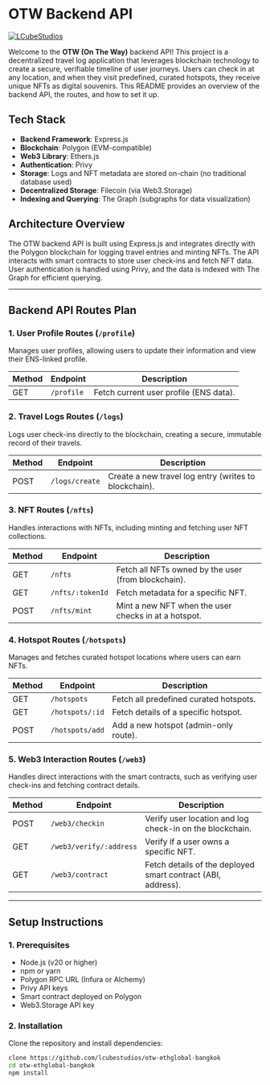 # OTW Backend API

[![LCubeStudios](https://badgen.net/badge/Developed%20by/LCube%20Studios?color=FFCB05)](https://lcubestudios.io)

Welcome to the **OTW (On The Way)** backend API! This project is a decentralized travel log application that leverages blockchain technology to create a secure, verifiable timeline of user journeys. Users can check in at any location, and when they visit predefined, curated hotspots, they receive unique NFTs as digital souvenirs. This README provides an overview of the backend API, the routes, and how to set it up.

## **Tech Stack**

- **Backend Framework**: Express.js
- **Blockchain**: Polygon (EVM-compatible)
- **Web3 Library**: Ethers.js
- **Authentication**: Privy
- **Storage**: Logs and NFT metadata are stored on-chain (no traditional database used)
- **Decentralized Storage**: Filecoin (via Web3.Storage)
- **Indexing and Querying**: The Graph (subgraphs for data visualization)

## **Architecture Overview**

The OTW backend API is built using Express.js and integrates directly with the Polygon blockchain for logging travel entries and minting NFTs. The API interacts with smart contracts to store user check-ins and fetch NFT data. User authentication is handled using Privy, and the data is indexed with The Graph for efficient querying.

---

## **Backend API Routes Plan**

### **1. User Profile Routes (`/profile`)**

Manages user profiles, allowing users to update their information and view their ENS-linked profile.

| Method | Endpoint        | Description                       |
| ------ | --------------- | --------------------------------- |
| GET    | `/profile`      | Fetch current user profile (ENS data). |

### **2. Travel Logs Routes (`/logs`)**

Logs user check-ins directly to the blockchain, creating a secure, immutable record of their travels.

| Method | Endpoint                   | Description                                       |
| ------ | -------------------------- | ------------------------------------------------- |
| POST   | `/logs/create`             | Create a new travel log entry (writes to blockchain). |

### **3. NFT Routes (`/nfts`)**

Handles interactions with NFTs, including minting and fetching user NFT collections.

| Method | Endpoint                | Description                                           |
| ------ | ----------------------- | ----------------------------------------------------- |
| GET    | `/nfts`                 | Fetch all NFTs owned by the user (from blockchain).   |
| GET    | `/nfts/:tokenId`        | Fetch metadata for a specific NFT.                    |
| POST   | `/nfts/mint`            | Mint a new NFT when the user checks in at a hotspot.  |

### **4. Hotspot Routes (`/hotspots`)**

Manages and fetches curated hotspot locations where users can earn NFTs.

| Method | Endpoint             | Description                                       |
| ------ | -------------------- | ------------------------------------------------- |
| GET    | `/hotspots`          | Fetch all predefined curated hotspots.            |
| GET    | `/hotspots/:id`      | Fetch details of a specific hotspot.              |
| POST   | `/hotspots/add`      | Add a new hotspot (admin-only route).             |

### **5. Web3 Interaction Routes (`/web3`)**

Handles direct interactions with the smart contracts, such as verifying user check-ins and fetching contract details.

| Method | Endpoint                  | Description                                           |
| ------ | ------------------------- | ----------------------------------------------------- |
| POST   | `/web3/checkin`           | Verify user location and log check-in on the blockchain. |
| GET    | `/web3/verify/:address`   | Verify if a user owns a specific NFT.                 |
| GET    | `/web3/contract`          | Fetch details of the deployed smart contract (ABI, address). |

---

## **Setup Instructions**

### **1. Prerequisites**

- Node.js (v20 or higher)
- npm or yarn
- Polygon RPC URL (Infura or Alchemy)
- Privy API keys
- Smart contract deployed on Polygon
- Web3.Storage API key

### **2. Installation**

Clone the repository and install dependencies:

```bash
clone https://github.com/lcubestudios/otw-ethglobal-bangkok
cd otw-ethglobal-bangkok
npm install


